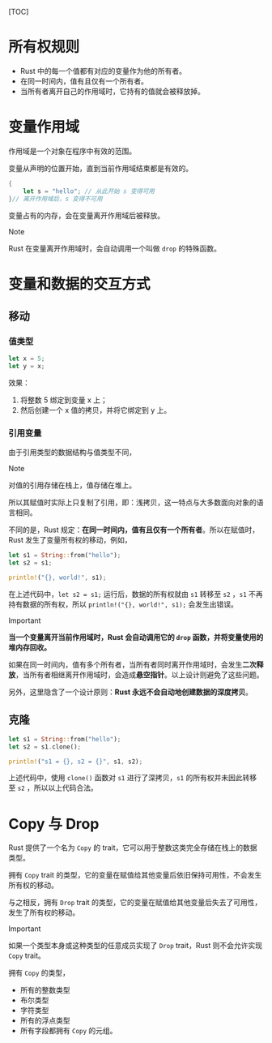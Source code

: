 [TOC]

# 所有权规则

* Rust 中的每一个值都有对应的变量作为他的所有者。
* 在同一时间内，值有且仅有一个所有者。
* 当所有者离开自己的作用域时，它持有的值就会被释放掉。

# 变量作用域

作用域是一个对象在程序中有效的范围。

变量从声明的位置开始，直到当前作用域结束都是有效的。

```rust
{
    let s = "hello"; // 从此开始 s 变得可用
}// 离开作用域后，s 变得不可用
```

变量占有的内存，会在变量离开作用域后被释放。

> [!NOTE]
>
> Rust 在变量离开作用域时，会自动调用一个叫做 `drop` 的特殊函数。

# 变量和数据的交互方式

## 移动

### 值类型

```rust
let x = 5;
let y = x;
```

效果：

1. 将整数 5 绑定到变量 x 上；
2. 然后创建一个 x 值的拷贝，并将它绑定到 y 上。

### 引用变量

由于引用类型的数据结构与值类型不同，

> [!NOTE]
>
> 对值的引用存储在栈上，值存储在堆上。

所以其赋值时实际上只复制了引用，即：浅拷贝，这一特点与大多数面向对象的语言相同。

不同的是，Rust 规定：**在同一时间内，值有且仅有一个所有者**。所以在赋值时，Rust 发生了变量所有权的移动，例如，

```rust
let s1 = String::from("hello");
let s2 = s1;

println!("{}, world!", s1);
```

在上述代码中，`let s2 = s1;` 运行后，数据的所有权就由 `s1` 转移至 `s2` ，`s1` 不再持有数据的所有权，所以 `println!("{}, world!", s1);` 会发生出错误。

> [!IMPORTANT]
>
> **当一个变量离开当前作用域时，Rust 会自动调用它的 `drop` 函数，并将变量使用的堆内存回收。**
>
> 如果在同一时间内，值有多个所有者，当所有者同时离开作用域时，会发生**二次释放**，当所有者相继离开作用域时，会造成**悬空指针**。以上设计则避免了这些问题。
>
> 另外，这里隐含了一个设计原则：**Rust 永远不会自动地创建数据的深度拷贝**。

## 克隆

```rust
let s1 = String::from("hello");
let s2 = s1.clone();

println!("s1 = {}, s2 = {}", s1, s2);
```

上述代码中，使用 `clone()` 函数对 `s1` 进行了深拷贝，`s1` 的所有权并未因此转移至 `s2` ，所以以上代码合法。

# Copy 与 Drop

Rust 提供了一个名为 `Copy` 的 trait，它可以用于整数这类完全存储在栈上的数据类型。

拥有 `Copy` trait 的类型，它的变量在赋值给其他变量后依旧保持可用性，不会发生所有权的移动。

与之相反，拥有 `Drop` trait 的类型，它的变量在赋值给其他变量后失去了可用性，发生了所有权的移动。

> [!IMPORTANT]
>
> 如果一个类型本身或这种类型的任意成员实现了 `Drop` trait，Rust 则不会允许实现 `Copy` trait。

拥有 `Copy` 的类型，

* 所有的整数类型
* 布尔类型
* 字符类型
* 所有的浮点类型
* 所有字段都拥有 `Copy` 的元组。